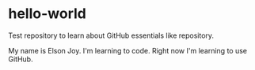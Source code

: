 # hello-world
Test repository to learn about GitHub essentials like repository.

My name is Elson Joy. I'm learning to code. Right now I'm learning to use GitHub.

